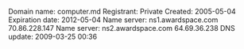 Domain name: computer.md
Registrant: Private
Created: 2005-05-04
Expiration date: 2012-05-04
Name server: ns1.awardspace.com  70.86.228.147
Name server: ns2.awardspace.com  64.69.36.238
DNS update: 2009-03-25 00:36
